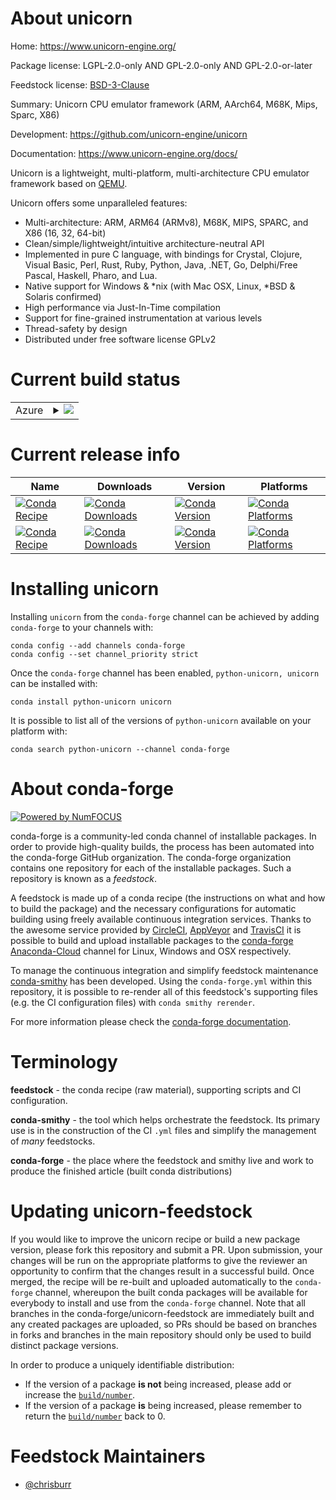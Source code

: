 About unicorn
=============

Home: https://www.unicorn-engine.org/

Package license: LGPL-2.0-only AND GPL-2.0-only AND GPL-2.0-or-later

Feedstock license: [BSD-3-Clause](https://github.com/conda-forge/unicorn-feedstock/blob/master/LICENSE.txt)

Summary: Unicorn CPU emulator framework (ARM, AArch64, M68K, Mips, Sparc, X86)

Development: https://github.com/unicorn-engine/unicorn

Documentation: https://www.unicorn-engine.org/docs/

Unicorn is a lightweight, multi-platform, multi-architecture CPU emulator framework
based on [QEMU](http://qemu.org).

Unicorn offers some unparalleled features:

- Multi-architecture: ARM, ARM64 (ARMv8), M68K, MIPS, SPARC, and X86 (16, 32, 64-bit)
- Clean/simple/lightweight/intuitive architecture-neutral API
- Implemented in pure C language, with bindings for Crystal, Clojure, Visual Basic, Perl,
  Rust, Ruby, Python, Java, .NET, Go, Delphi/Free Pascal, Haskell, Pharo, and Lua.
- Native support for Windows & *nix (with Mac OSX, Linux, *BSD & Solaris confirmed)
- High performance via Just-In-Time compilation
- Support for fine-grained instrumentation at various levels
- Thread-safety by design
- Distributed under free software license GPLv2


Current build status
====================


<table>
    
  <tr>
    <td>Azure</td>
    <td>
      <details>
        <summary>
          <a href="https://dev.azure.com/conda-forge/feedstock-builds/_build/latest?definitionId=11970&branchName=master">
            <img src="https://dev.azure.com/conda-forge/feedstock-builds/_apis/build/status/unicorn-feedstock?branchName=master">
          </a>
        </summary>
        <table>
          <thead><tr><th>Variant</th><th>Status</th></tr></thead>
          <tbody><tr>
              <td>linux_64</td>
              <td>
                <a href="https://dev.azure.com/conda-forge/feedstock-builds/_build/latest?definitionId=11970&branchName=master">
                  <img src="https://dev.azure.com/conda-forge/feedstock-builds/_apis/build/status/unicorn-feedstock?branchName=master&jobName=linux&configuration=linux_64_" alt="variant">
                </a>
              </td>
            </tr><tr>
              <td>osx_64</td>
              <td>
                <a href="https://dev.azure.com/conda-forge/feedstock-builds/_build/latest?definitionId=11970&branchName=master">
                  <img src="https://dev.azure.com/conda-forge/feedstock-builds/_apis/build/status/unicorn-feedstock?branchName=master&jobName=osx&configuration=osx_64_" alt="variant">
                </a>
              </td>
            </tr>
          </tbody>
        </table>
      </details>
    </td>
  </tr>
</table>

Current release info
====================

| Name | Downloads | Version | Platforms |
| --- | --- | --- | --- |
| [![Conda Recipe](https://img.shields.io/badge/recipe-python--unicorn-green.svg)](https://anaconda.org/conda-forge/python-unicorn) | [![Conda Downloads](https://img.shields.io/conda/dn/conda-forge/python-unicorn.svg)](https://anaconda.org/conda-forge/python-unicorn) | [![Conda Version](https://img.shields.io/conda/vn/conda-forge/python-unicorn.svg)](https://anaconda.org/conda-forge/python-unicorn) | [![Conda Platforms](https://img.shields.io/conda/pn/conda-forge/python-unicorn.svg)](https://anaconda.org/conda-forge/python-unicorn) |
| [![Conda Recipe](https://img.shields.io/badge/recipe-unicorn-green.svg)](https://anaconda.org/conda-forge/unicorn) | [![Conda Downloads](https://img.shields.io/conda/dn/conda-forge/unicorn.svg)](https://anaconda.org/conda-forge/unicorn) | [![Conda Version](https://img.shields.io/conda/vn/conda-forge/unicorn.svg)](https://anaconda.org/conda-forge/unicorn) | [![Conda Platforms](https://img.shields.io/conda/pn/conda-forge/unicorn.svg)](https://anaconda.org/conda-forge/unicorn) |

Installing unicorn
==================

Installing `unicorn` from the `conda-forge` channel can be achieved by adding `conda-forge` to your channels with:

```
conda config --add channels conda-forge
conda config --set channel_priority strict
```

Once the `conda-forge` channel has been enabled, `python-unicorn, unicorn` can be installed with:

```
conda install python-unicorn unicorn
```

It is possible to list all of the versions of `python-unicorn` available on your platform with:

```
conda search python-unicorn --channel conda-forge
```


About conda-forge
=================

[![Powered by
NumFOCUS](https://img.shields.io/badge/powered%20by-NumFOCUS-orange.svg?style=flat&colorA=E1523D&colorB=007D8A)](https://numfocus.org)

conda-forge is a community-led conda channel of installable packages.
In order to provide high-quality builds, the process has been automated into the
conda-forge GitHub organization. The conda-forge organization contains one repository
for each of the installable packages. Such a repository is known as a *feedstock*.

A feedstock is made up of a conda recipe (the instructions on what and how to build
the package) and the necessary configurations for automatic building using freely
available continuous integration services. Thanks to the awesome service provided by
[CircleCI](https://circleci.com/), [AppVeyor](https://www.appveyor.com/)
and [TravisCI](https://travis-ci.com/) it is possible to build and upload installable
packages to the [conda-forge](https://anaconda.org/conda-forge)
[Anaconda-Cloud](https://anaconda.org/) channel for Linux, Windows and OSX respectively.

To manage the continuous integration and simplify feedstock maintenance
[conda-smithy](https://github.com/conda-forge/conda-smithy) has been developed.
Using the ``conda-forge.yml`` within this repository, it is possible to re-render all of
this feedstock's supporting files (e.g. the CI configuration files) with ``conda smithy rerender``.

For more information please check the [conda-forge documentation](https://conda-forge.org/docs/).

Terminology
===========

**feedstock** - the conda recipe (raw material), supporting scripts and CI configuration.

**conda-smithy** - the tool which helps orchestrate the feedstock.
                   Its primary use is in the construction of the CI ``.yml`` files
                   and simplify the management of *many* feedstocks.

**conda-forge** - the place where the feedstock and smithy live and work to
                  produce the finished article (built conda distributions)


Updating unicorn-feedstock
==========================

If you would like to improve the unicorn recipe or build a new
package version, please fork this repository and submit a PR. Upon submission,
your changes will be run on the appropriate platforms to give the reviewer an
opportunity to confirm that the changes result in a successful build. Once
merged, the recipe will be re-built and uploaded automatically to the
`conda-forge` channel, whereupon the built conda packages will be available for
everybody to install and use from the `conda-forge` channel.
Note that all branches in the conda-forge/unicorn-feedstock are
immediately built and any created packages are uploaded, so PRs should be based
on branches in forks and branches in the main repository should only be used to
build distinct package versions.

In order to produce a uniquely identifiable distribution:
 * If the version of a package **is not** being increased, please add or increase
   the [``build/number``](https://docs.conda.io/projects/conda-build/en/latest/resources/define-metadata.html#build-number-and-string).
 * If the version of a package **is** being increased, please remember to return
   the [``build/number``](https://docs.conda.io/projects/conda-build/en/latest/resources/define-metadata.html#build-number-and-string)
   back to 0.

Feedstock Maintainers
=====================

* [@chrisburr](https://github.com/chrisburr/)

